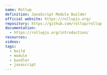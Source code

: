 ```yaml
---
name: Rollup
definition: JavaScript Module Builder
official website: https://rollupjs.org/
repository: https://github.com/rollup/rollup
documentation:
  - https://rollupjs.org/introduction/
resources: 
videos: 
tags:
  - build
  - module
  - bundler
  - javascript
---
```

